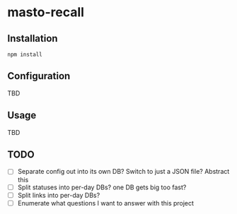 # masto-recall



## Installation

`npm install`

## Configuration

TBD

## Usage

TBD

## TODO

- [ ] Separate config out into its own DB? Switch to just a JSON file? Abstract this
- [ ] Split statuses into per-day DBs? one DB gets big too fast?
- [ ] Split links into per-day DBs?
- [ ] Enumerate what questions I want to answer with this project
